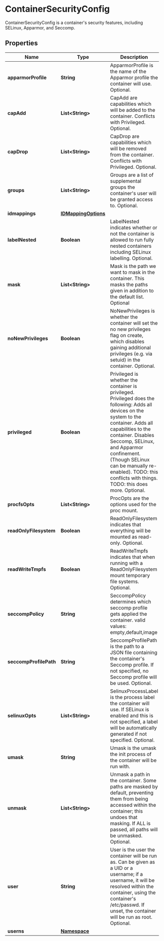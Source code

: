 

# ContainerSecurityConfig

ContainerSecurityConfig is a container's security features, including SELinux, Apparmor, and Seccomp.

## Properties

| Name | Type | Description | Notes |
|------------ | ------------- | ------------- | -------------|
|**apparmorProfile** | **String** | ApparmorProfile is the name of the Apparmor profile the container will use. Optional. |  [optional] |
|**capAdd** | **List&lt;String&gt;** | CapAdd are capabilities which will be added to the container. Conflicts with Privileged. Optional. |  [optional] |
|**capDrop** | **List&lt;String&gt;** | CapDrop are capabilities which will be removed from the container. Conflicts with Privileged. Optional. |  [optional] |
|**groups** | **List&lt;String&gt;** | Groups are a list of supplemental groups the container&#39;s user will be granted access to. Optional. |  [optional] |
|**idmappings** | [**IDMappingOptions**](IDMappingOptions.md) |  |  [optional] |
|**labelNested** | **Boolean** | LabelNested indicates whether or not the container is allowed to run fully nested containers including SELinux labelling. Optional. |  [optional] |
|**mask** | **List&lt;String&gt;** | Mask is the path we want to mask in the container. This masks the paths given in addition to the default list. Optional |  [optional] |
|**noNewPrivileges** | **Boolean** | NoNewPrivileges is whether the container will set the no new privileges flag on create, which disables gaining additional privileges (e.g. via setuid) in the container. Optional. |  [optional] |
|**privileged** | **Boolean** | Privileged is whether the container is privileged. Privileged does the following: Adds all devices on the system to the container. Adds all capabilities to the container. Disables Seccomp, SELinux, and Apparmor confinement. (Though SELinux can be manually re-enabled). TODO: this conflicts with things. TODO: this does more. Optional. |  [optional] |
|**procfsOpts** | **List&lt;String&gt;** | ProcOpts are the options used for the proc mount. |  [optional] |
|**readOnlyFilesystem** | **Boolean** | ReadOnlyFilesystem indicates that everything will be mounted as read-only. Optional. |  [optional] |
|**readWriteTmpfs** | **Boolean** | ReadWriteTmpfs indicates that when running with a ReadOnlyFilesystem mount temporary file systems. Optional. |  [optional] |
|**seccompPolicy** | **String** | SeccompPolicy determines which seccomp profile gets applied the container. valid values: empty,default,image |  [optional] |
|**seccompProfilePath** | **String** | SeccompProfilePath is the path to a JSON file containing the container&#39;s Seccomp profile. If not specified, no Seccomp profile will be used. Optional. |  [optional] |
|**selinuxOpts** | **List&lt;String&gt;** | SelinuxProcessLabel is the process label the container will use. If SELinux is enabled and this is not specified, a label will be automatically generated if not specified. Optional. |  [optional] |
|**umask** | **String** | Umask is the umask the init process of the container will be run with. |  [optional] |
|**unmask** | **List&lt;String&gt;** | Unmask a path in the container. Some paths are masked by default, preventing them from being accessed within the container; this undoes that masking. If ALL is passed, all paths will be unmasked. Optional. |  [optional] |
|**user** | **String** | User is the user the container will be run as. Can be given as a UID or a username; if a username, it will be resolved within the container, using the container&#39;s /etc/passwd. If unset, the container will be run as root. Optional. |  [optional] |
|**userns** | [**Namespace**](Namespace.md) |  |  [optional] |



